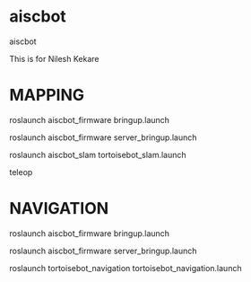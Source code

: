 # aiscbot
aiscbot 

This is for Nilesh Kekare

# MAPPING
roslaunch aiscbot_firmware bringup.launch

roslaunch aiscbot_firmware server_bringup.launch

roslaunch aiscbot_slam tortoisebot_slam.launch

teleop

# NAVIGATION

roslaunch aiscbot_firmware bringup.launch

roslaunch aiscbot_firmware server_bringup.launch

roslaunch tortoisebot_navigation tortoisebot_navigation.launch

